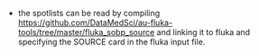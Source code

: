 - the spotlists can be read by compiling https://github.com/DataMedSci/au-fluka-tools/tree/master/fluka_sobp_source and linking it to fluka and specifying the SOURCE card in the fluka input file.